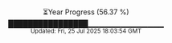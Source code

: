 <p align="center">
⏳Year Progress (56.37 %)<br>
████████████████▁▁▁▁▁▁▁▁▁▁▁▁▁▁ <br>
<sub>Updated: Fri, 25 Jul 2025 18:03:54 GMT</sub>
</p>

